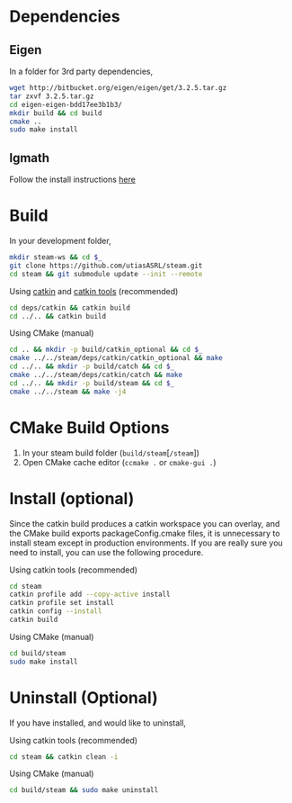 # Dependencies

## Eigen
In a folder for 3rd party dependencies,
```bash
wget http://bitbucket.org/eigen/eigen/get/3.2.5.tar.gz
tar zxvf 3.2.5.tar.gz
cd eigen-eigen-bdd17ee3b1b3/
mkdir build && cd build
cmake ..
sudo make install
```

## lgmath
Follow the install instructions [here](https://github.com/utiasASRL/lgmath/blob/develop/INSTALL.md)

# Build
In your development folder,
```bash
mkdir steam-ws && cd $_
git clone https://github.com/utiasASRL/steam.git
cd steam && git submodule update --init --remote
```

Using [catkin](https://github.com/ros/catkin) and [catkin tools](https://github.com/catkin/catkin_tools) (recommended)
```bash
cd deps/catkin && catkin build
cd ../.. && catkin build
```

Using CMake (manual)
```bash
cd .. && mkdir -p build/catkin_optional && cd $_
cmake ../../steam/deps/catkin/catkin_optional && make
cd ../.. && mkdir -p build/catch && cd $_
cmake ../../steam/deps/catkin/catch && make
cd ../.. && mkdir -p build/steam && cd $_
cmake ../../steam && make -j4
```

# CMake Build Options

1. In your steam build folder (`build/steam`[`/steam`])
1. Open CMake cache editor (`ccmake .` or `cmake-gui .`)

# Install (optional)

Since the catkin build produces a catkin workspace you can overlay, and the CMake build exports packageConfig.cmake files, it is unnecessary to install steam except in production environments. If you are really sure you need to install, you can use the following procedure.

Using catkin tools (recommended)
```bash
cd steam
catkin profile add --copy-active install
catkin profile set install
catkin config --install
catkin build
```

Using CMake (manual)
```bash
cd build/steam
sudo make install
```

# Uninstall (Optional)

If you have installed, and would like to uninstall,

Using catkin tools (recommended)
```bash
cd steam && catkin clean -i
```

Using CMake (manual)
```bash
cd build/steam && sudo make uninstall
```
